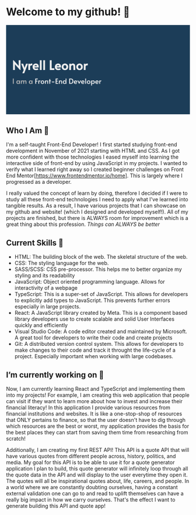 # Welcome to my github! 👋

![](./hero.png)

## Who I Am 💬
I'm a self-taught Front-End Developer! I first started studying front-end development in November of 2021 starting with HTML and CSS. As I got more confident with those technologies I eased myself into learning the interactive side of front-end by using JavaScript in my projects. I wanted to verify what I learned right away so I created beginner challenges on Front End Mentor[https://www.frontendmentor.io/home]. This is largely where I progressed as a developer. 

I really valued the concept of learn by doing, therefore I decided if I were to study all these front-end technologies I need to apply what I've learned into tangible results. As a result, I have various projects that I can showcase on my github and website! (which I designed and developed myself!). All of my projects are finished, but there is ALWAYS room for improvement which is a great thing about this profession. *Things can ALWAYS be better*

## Current Skills 🌱 
- HTML: The building block of the web. The skeletal structure of the web.
- CSS: The styling language for the web.
- SASS/SCSS: CSS pre-processor. This helps me to better organize my styling and its readability
- JavaScript: Object oriented programming language. Allows for interactivity of a webpage
- TypeScript: This is a super-set of JavaScript. This allows for developers to explicitly add types to JavaScript. This prevents further errors especially in large projects.
- React: A JavaScript library created by Meta. This is a component based library developers use to create scalable and solid User Interfaces quickly and efficiently
- Visual Studio Code: A code editor created and maintained by Microsoft. A great tool for developers to write their code and create projects
- Git: A distributed version control system. This allows for developers to make changes to their code and track it throught the life-cycle of a project. Especially important when working with large codebases.

## I’m currently working on 🔭 

Now, I am currently learning React and TypeScript and implementing them into my projects! For example, I am creating this web application that people can visit if they want to learn more about how to invest and increase their financial literacy! In this application I provide various resources from financial institutions and websites. It is like a one-stop-shop of resources that ONLY pertains to finance, so that the user doesn't have to dig through which resources are the best or worst, my application provides the basis for the best places they can start from saving them time from researching from scratch!

Additionally, I am creating my first REST API! This API is a quote API that will have various quotes from different people across, history, politics, and media. My goal for this API is to be able to use it for a quote generator application I plan to build, this quote generator will infinitely loop through all the quote data in the API and will display to the user everytime they open it. The quotes will all be inspirational quotes about, life, careers, and people. In a world where we are constantly doubting ourselves, having a constant external validation one can go to and read to uplift themselves can have a really big impact in how we carry ourselves. That's the effect I want to generate building this API and quote app!

<!--
**nyrellcl/nyrellcl** is a ✨ _special_ ✨ repository because its `README.md` (this file) appears on your GitHub profile.

Here are some ideas to get you started:

-   ...
- I’m currently learning ...
- 👯 I’m looking to collaborate on ...
- 🤔 I’m looking for help with ...
-  Ask me about ...
- 📫 How to reach me: ...
- 😄 Pronouns: ...
- ⚡ Fun fact: ...
-->
